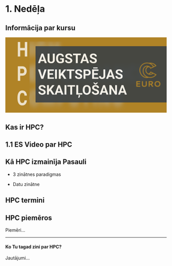 # 1. Nedēļa

## Informācija par kursu

 <img src="https://raw.githubusercontent.com/viktorszagorskis/hpc-pamati/main/pix/hpc-pamati-logo.png" alt="My Image" width="600">


## Kas ir HPC?


## 1.1 ES Video par HPC


## Kā HPC izmainīja Pasauli

- 3 zinātnes paradigmas

- Datu zinātne

## HPC termini

## HPC piemēros

Piemēri... 

---

#### Ko Tu tagad zini par HPC?

Jautājumi...
